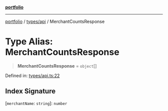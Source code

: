 [**portfolio**](../../../README.md)

***

[portfolio](../../../modules.md) / [types/api](../README.md) / MerchantCountsResponse

# Type Alias: MerchantCountsResponse

> **MerchantCountsResponse** = `object`[]

Defined in: [types/api.ts:22](https://github.com/tnorlund/Portfolio/blob/0c1ec22948cc2180aa46f165411bb581e3d72c8d/portfolio/types/api.ts#L22)

## Index Signature

\[`merchantName`: `string`\]: `number`
